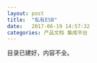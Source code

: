 ```yaml
---
layout: post
title:  "私有ESB"
date:   2017-06-19 14:57:32
categories: 产品文档 集成平台
---
```


目录已建好，内容不全。
